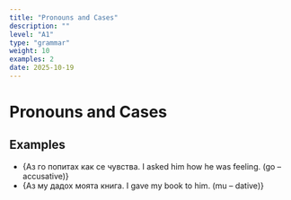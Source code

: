 ```yaml
---
title: "Pronouns and Cases"
description: ""
level: "A1"
type: "grammar"
weight: 10
examples: 2
date: 2025-10-19
---
```


# Pronouns and Cases



## Examples

- {Аз го попитах как се чувства. I asked him how he was feeling. (go – accusative)}
- {Аз му дадох моята книга. I gave my book to him. (mu – dative)}

